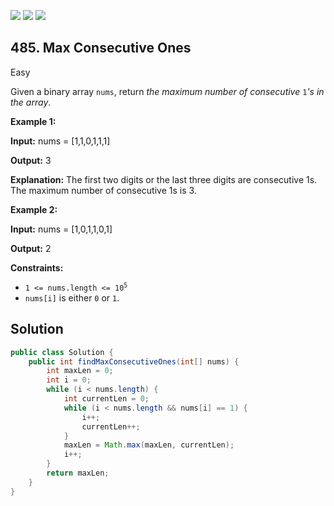 [![](https://img.shields.io/github/stars/javadev/LeetCode-in-Java?label=Stars&style=flat-square)](https://github.com/javadev/LeetCode-in-Java)
[![](https://img.shields.io/github/forks/javadev/LeetCode-in-Java?label=Fork%20me%20on%20GitHub%20&style=flat-square)](https://github.com/javadev/LeetCode-in-Java/fork)
[![](https://img.shields.io/badge/-LeetCode%20in%20Kotlin-blue?style=flat-square)](https://github.com/javadev/LeetCode-in-Kotlin)

## 485\. Max Consecutive Ones

Easy

Given a binary array `nums`, return _the maximum number of consecutive_ `1`_'s in the array_.

**Example 1:**

**Input:** nums = [1,1,0,1,1,1]

**Output:** 3

**Explanation:** The first two digits or the last three digits are consecutive 1s. The maximum number of consecutive 1s is 3.

**Example 2:**

**Input:** nums = [1,0,1,1,0,1]

**Output:** 2

**Constraints:**

*   <code>1 <= nums.length <= 10<sup>5</sup></code>
*   `nums[i]` is either `0` or `1`.

## Solution

```java
public class Solution {
    public int findMaxConsecutiveOnes(int[] nums) {
        int maxLen = 0;
        int i = 0;
        while (i < nums.length) {
            int currentLen = 0;
            while (i < nums.length && nums[i] == 1) {
                i++;
                currentLen++;
            }
            maxLen = Math.max(maxLen, currentLen);
            i++;
        }
        return maxLen;
    }
}
```